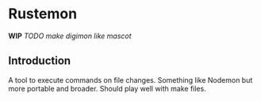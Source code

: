 # Rustemon

**WIP**
_TODO make digimon like mascot_

## Introduction

A tool to execute commands on file changes. Something like Nodemon but more 
portable and broader.
Should play well with make files.